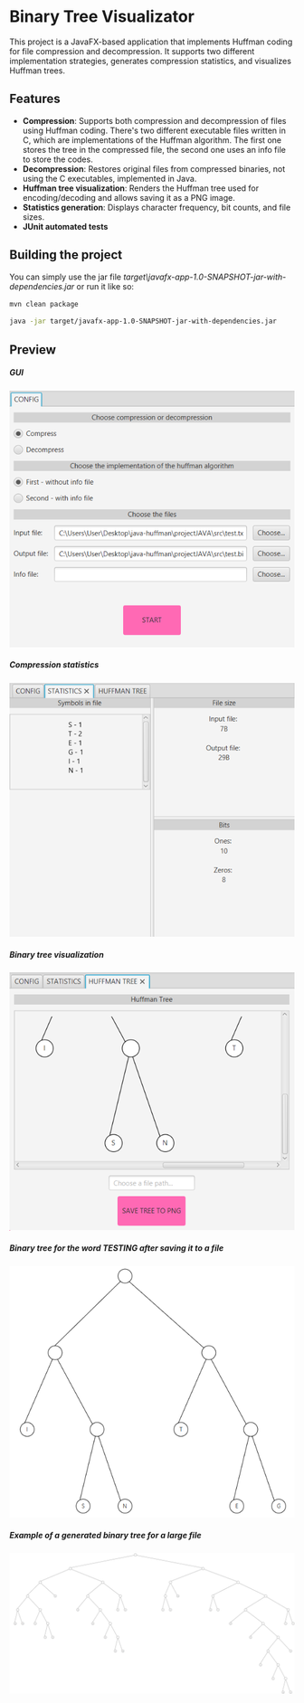 # Binary Tree Visualizator

This project is a JavaFX-based application that implements Huffman coding for file compression and decompression. It supports two different implementation strategies, generates compression statistics, and visualizes Huffman trees.

## Features
- **Compression**: Supports both compression and decompression of files using Huffman coding. There's two different executable files written in C, which are implementations of the Huffman algorithm. The first one stores the tree in the compressed file, the second one uses an info file to store the codes.
- **Decompression**: Restores original files from compressed binaries, not using the C executables,  implemented in Java.
- **Huffman tree visualization**:  Renders the Huffman tree used for encoding/decoding and allows saving it as a PNG image.  
- **Statistics generation**:  Displays character frequency, bit counts, and file sizes.  
- **JUnit automated tests**


## Building the project
You can simply use the jar file *target\javafx-app-1.0-SNAPSHOT-jar-with-dependencies.jar*
or run it like so:
```bash
mvn clean package
```
```bash
java -jar target/javafx-app-1.0-SNAPSHOT-jar-with-dependencies.jar
```

## Preview
##### GUI
![](views/GUI.png)

##### Compression statistics
![](views/statistics.png)

##### Binary tree visualization
![](views/tree.png)

##### Binary tree for the word *TESTING* after saving it to a file
![](views/test.png)

##### Example of a generated binary tree for a large file
![](views/tree2.png)
